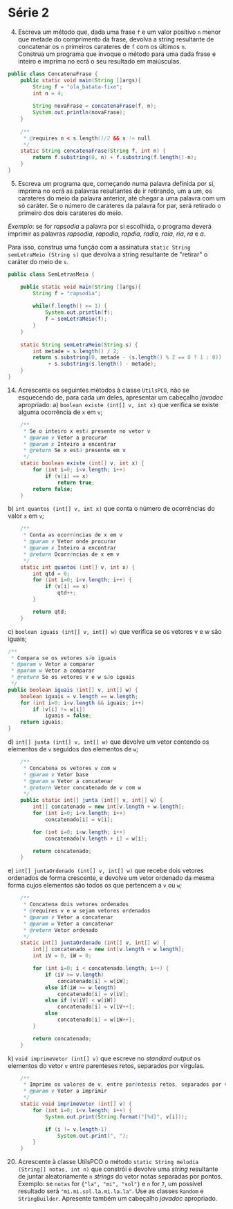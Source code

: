 # Série 2

4. Escreva um método que, dada uma frase `f` e um valor positivo `n` menor que metade do comprimento
da frase, devolva a string resultante de concatenar os `n` primeiros carateres de `f` com os últimos `n`.  
Construa um programa que invoque o método para uma dada frase e inteiro e imprima no ecrã o seu resultado em maiúsculas.

```java
public class ConcatenaFrase {
    public static void main(String []args){
        String f = "ola_batata-fixe";
        int n = 4;
        
        String novaFrase = concatenaFrase(f, n);
        System.out.println(novaFrase);
    }
     
    /**
     * @requires n < s.length()/2 && s != null
     */
    static String concatenaFrase(String f, int n) {
        return f.substring(0, n) + f.substring(f.length()-n);
    }
}
```

5. Escreva um programa que, começando numa palavra definida por si, imprima no ecrã as palavras resultantes de ir retirando, um a um, os carateres do meio da  palavra anterior, até chegar a uma palavra com um só caráter. Se o número de carateres da palavra for par, será retirado o primeiro dos dois carateres do meio.

*Exemplo*:  se for *rapsodia* a palavra por si escolhida, o programa deverá imprimir as palavras *rapsodia*, *rapodia*, *rapdia*, *radia*, *raia*, *ria*, *ra* e *a*.

Para isso, construa uma função com a assinatura `static String semLetraMeio (String s)` que devolva a string resultante de "retirar" o caráter do meio de `s`.  

```java
public class SemLetrasMeio {

    public static void main(String []args){
        String f = "rapsodia";
        
        while(f.length() >= 1) {
            System.out.println(f);
            f = semLetraMeio(f);
        }
    }
     
    static String semLetraMeio(String s) {
        int metade = s.length() / 2;
        return s.substring(0, metade - (s.length() % 2 == 0 ? 1 : 0))
             + s.substring(s.length() - metade);
    }
}
```

14. Acrescente os seguintes métodos à classe `UtilsPCO`, não se esquecendo de, para cada um deles, apresentar um cabeçalho *javadoc* apropriado:
a) `boolean existe (int[] v, int x)` que verifica se existe alguma ocorrência de `x` em `v`;

```java
    /**
     * Se o inteiro x está presente no vetor v
     * @param v Vetor a procurar
     * @param x Inteiro a encontrar
     * @return Se x está presente em v
     */
    static boolean existe (int[] v, int x) {
        for (int i=0; i<v.length; i++)
            if (v[i] == x)
                return true;
        return false;
    }
```

b) `int quantos (int[] v, int x)` que conta o número de ocorrências do valor `x` em `v`;

```java
    /**
     * Conta as ocorrências de x em v
     * @param v Vetor onde procurar
     * @param x Inteiro a encontrar
     * @return Ocorrências de x em v
     */
    static int quantos (int[] v, int x) {
        int qtd = 0;
        for (int i=0; i<v.length; i++) {
            if (v[i] == x)
                qtd++;
        }

        return qtd;
    }
```

c) `boolean iguais (int[] v, int[] w)` que verifica se os vetores v e w são iguais;
```java
/**
 * Compara se os vetores são iguais
 * @param v Vetor a comparar
 * @param w Vetor a comparar
 * @return Se os vetores v e w são iguais
 */
public boolean iguais (int[] v, int[] w) {
    boolean iguais = v.length == w.length;
    for (int i=0; i<v.length && iguais; i++)
        if (v[i] != w[i])
            iguais = false;
    return iguais;
}
```
d) `int[] junta (int[] v, int[] w)` que devolve um vetor contendo os elementos de `v` seguidos dos elementos de `w`;

```java
    /**
     * Concatena os vetores v com w
     * @param v Vetor base
     * @param w Vetor a concatenar
     * @return Vetor concatenado de v com w
     */
    public static int[] junta (int[] v, int[] w) {
        int[] concatenado = new int[v.length + w.length];
        for (int i=0; i<v.length; i++)
            concatenado[i] = v[i];

        for (int i=0; i<w.length; i++)
            concatenado[v.length + i] = w[i];

        return concatenado;
    }
```

e) `int[] juntaOrdenado (int[] v, int[] w)` que recebe dois vetores ordenados de forma crescente, e devolve um vetor ordenado da mesma forma cujos elementos são todos os que pertencem a `v` ou `w`;

```java
    /**
     * Concatena dois vetores ordenados
     * @requires v e w sejam vetores ordenados
     * @param v Vetor a concatenar
     * @param w Vetor a concatenar
     * @return Vetor ordenado
     */
    static int[] juntaOrdenado (int[] v, int[] w) {
        int[] concatenado = new int[v.length + w.length];
        int iV = 0, iW = 0;

        for (int i=0; i < concatenado.length; i++) {
            if (iV >= v.length)
                concatenado[i] = w[iW];
            else if(iW >= w.length)
                concatenado[i] = v[iV];
            else if (v[iV] < w[iW])
                concatenado[i] = v[iV++];
            else
                concatenado[i] = w[iW++];
        }

        return concatenado;
    }
```

k) `void imprimeVetor (int[] v)` que escreve no *standard output* os elementos do vetor `v` entre parenteses retos, separados por vírgulas.

```java
    /**
     * Imprime os valores de v, entre parêntesis retos, separados por vírgulas
     * @param v Vetor a imprimir
     */
    static void imprimeVetor (int[] v) {
        for (int i=0; i<v.length; i++) {
            System.out.print(String.format("[%d]", v[i]));

            if (i != v.length-1)
                System.out.print(", ");
        }
    }
```

20. Acrescente à classe UtilsPCO o método `static String melodia (String[] notas, int n)` que constrói e devolve uma *string* resultante de juntar aleatoriamente `n` *strings* do vetor notas separadas por pontos. Exemplo: se `notas` for `{"la", "mi", "sol"}` e `n` for `7`, um possível resultado será `"mi.mi.sol.la.mi.la.la"`. Use as classes `Random` e `StringBuilder`. Apresente também um cabeçalho *javadoc* apropriado.
```java

```